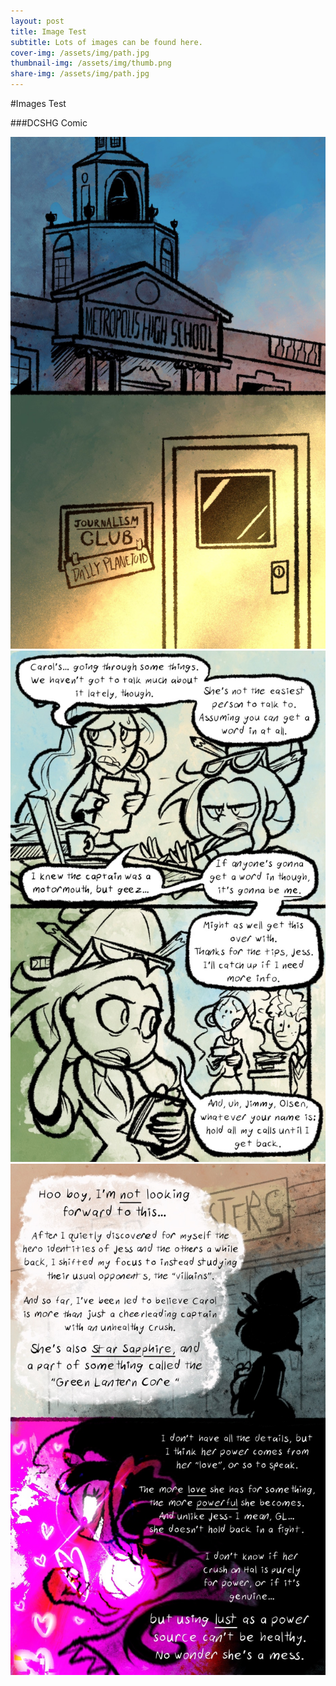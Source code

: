```yaml
---
layout: post
title: Image Test
subtitle: Lots of images can be found here.
cover-img: /assets/img/path.jpg
thumbnail-img: /assets/img/thumb.png
share-img: /assets/img/path.jpg
---
```


#Images Test

###DCSHG Comic

![comic page 1](assets/img/dcshg_comic_01.jpg)
![comic page 2](assets/img/dcshg_comic_02.jpg)
![comic page 3](assets/img/dcshg_comic_03.jpg)
